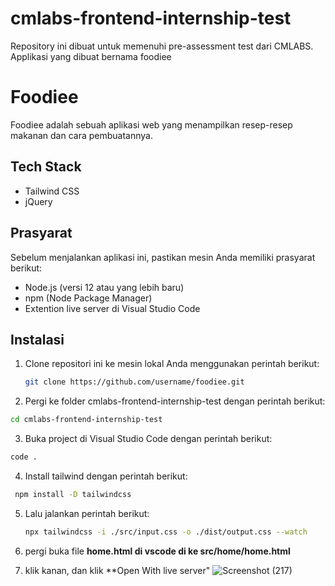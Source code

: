 # cmlabs-frontend-internship-test

Repository ini dibuat untuk memenuhi pre-assessment test dari CMLABS. Applikasi yang dibuat bernama foodiee

# Foodiee

Foodiee adalah sebuah aplikasi web yang menampilkan resep-resep makanan dan cara pembuatannya.

## Tech Stack

- Tailwind CSS
- jQuery

## Prasyarat

Sebelum menjalankan aplikasi ini, pastikan mesin Anda memiliki prasyarat berikut:

- Node.js (versi 12 atau yang lebih baru)
- npm (Node Package Manager)
- Extention live server di Visual Studio Code

## Instalasi

1. Clone repositori ini ke mesin lokal Anda menggunakan perintah berikut:

   ```bash
   git clone https://github.com/username/foodiee.git
   ```
   
2. Pergi ke folder cmlabs-frontend-internship-test dengan perintah berikut:
  ```bash
  cd cmlabs-frontend-internship-test
  ```

3. Buka project di Visual Studio Code dengan perintah berikut:  
  ``` bash
  code .
  ```
  
4. Install tailwind dengan perintah berikut:
  ```bash   
   npm install -D tailwindcss
   ```
   
5. Lalu jalankan perintah berikut:

   ```bash   
   npx tailwindcss -i ./src/input.css -o ./dist/output.css --watch
   ```
   
6. pergi buka file **home.html di vscode di ke src/home/home.html**
7. klik kanan, dan klik **Open With live server"
![Screenshot (217)](https://github.com/ahmadhilmandani/cmlabs-frontend-internship-test/assets/88090086/55a36edd-bc7c-4cc7-830a-de6c6d4d9438)

   
